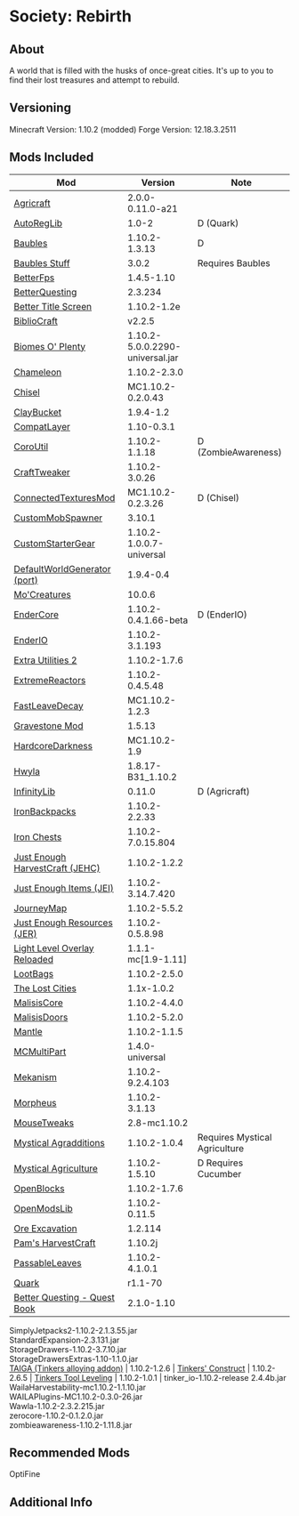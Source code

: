 # Society: Rebirth

## About
A world that is filled with the husks of once-great cities. It's up to you to find their lost treasures and attempt to rebuild.

## Versioning
Minecraft Version: 1.10.2 (modded)
Forge Version: 12.18.3.2511


## Mods Included
Mod | Version | Note
--- | ------- | -------
[Agricraft](https://minecraft.curseforge.com/projects/agricraft) | 2.0.0-0.11.0-a21 | 
[AutoRegLib](https://minecraft.curseforge.com/projects/autoreglib) | 1.0-2 | D (Quark)
[Baubles](https://minecraft.curseforge.com/projects/baubles) | 1.10.2-1.3.13 | D 
[Baubles Stuff](https://minecraft.curseforge.com/projects/baubles-stuff) | 3.0.2 | Requires Baubles
[BetterFps](https://minecraft.curseforge.com/projects/betterfps) | 1.4.5-1.10 | 
[BetterQuesting](https://minecraft.curseforge.com/projects/better-questing) | 2.3.234 |
[Better Title Screen](https://minecraft.curseforge.com/projects/better-title-screen) | 1.10.2-1.2e |
[BiblioCraft](https://minecraft.curseforge.com/projects/bibliocraft) | v2.2.5 |                   
[Biomes O' Plenty](https://minecraft.curseforge.com/projects/biomes-o-plenty) | 1.10.2-5.0.0.2290-universal.jar                         
[Chameleon](https://minecraft.curseforge.com/projects/chameleon) | 1.10.2-2.3.0 |                         
[Chisel](https://minecraft.curseforge.com/projects/chisel) | MC1.10.2-0.2.0.43 |
[ClayBucket](https://minecraft.curseforge.com/projects/clay-bucket) | 1.9.4-1.2 |
[CompatLayer](https://minecraft.curseforge.com/projects/compatlayer) | 1.10-0.3.1 |
[CoroUtil](https://minecraft.curseforge.com/projects/coroutil) | 1.10.2-1.1.18 | D (ZombieAwareness)
[CraftTweaker](https://minecraft.curseforge.com/projects/crafttweaker) | 1.10.2-3.0.26 |
[ConnectedTexturesMod](https://minecraft.curseforge.com/projects/ctm) | MC1.10.2-0.2.3.26 | D (Chisel)
[CustomMobSpawner](https://minecraft.curseforge.com/projects/custom-mob-spawner) | 3.10.1 |
[CustomStarterGear](https://minecraft.curseforge.com/projects/custom-starter-gear) | 1.10.2-1.0.0.7-universal |
[DefaultWorldGenerator (port)](https://minecraft.curseforge.com/projects/default-world-generator-port) | 1.9.4-0.4 |
[Mo'Creatures](https://minecraft.curseforge.com/projects/mo-creatures) | 10.0.6 |
[EnderCore](https://minecraft.curseforge.com/projects/endercore) | 1.10.2-0.4.1.66-beta | D (EnderIO)
[EnderIO](https://minecraft.curseforge.com/projects/ender-io) | 1.10.2-3.1.193 |
[Extra Utilities 2](https://minecraft.curseforge.com/projects/extra-utilities) | 1.10.2-1.7.6 |
[ExtremeReactors](https://minecraft.curseforge.com/projects/extreme-reactors) | 1.10.2-0.4.5.48 |
[FastLeaveDecay](https://minecraft.curseforge.com/projects/fast-leaf-decay) | MC1.10.2-1.2.3 |
[Gravestone Mod](https://minecraft.curseforge.com/projects/gravestone-mod) | 1.5.13 |
[HardcoreDarkness](https://minecraft.curseforge.com/projects/hardcore-darkness) | MC1.10.2-1.9 |
[Hwyla](https://minecraft.curseforge.com/projects/hwyla) | 1.8.17-B31_1.10.2 |
[InfinityLib](https://minecraft.curseforge.com/projects/infinitylib) | 0.11.0 | D (Agricraft)
[IronBackpacks](https://minecraft.curseforge.com/projects/iron-backpacks) | 1.10.2-2.2.33 |
[Iron Chests](https://minecraft.curseforge.com/projects/iron-chests) | 1.10.2-7.0.15.804 | 
[Just Enough HarvestCraft (JEHC)](https://minecraft.curseforge.com/projects/just-enough-harvestcraft) | 1.10.2-1.2.2 |
[Just Enough Items (JEI)](https://minecraft.curseforge.com/projects/jei) | 1.10.2-3.14.7.420 |
[JourneyMap](https://minecraft.curseforge.com/projects/journeymap) | 1.10.2-5.5.2 |
[Just Enough Resources (JER)](https://minecraft.curseforge.com/projects/just-enough-resources-jer) | 1.10.2-0.5.8.98 |
[Light Level Overlay Reloaded](https://minecraft.curseforge.com/projects/light-level-overlay-reloaded) | 1.1.1-mc[1.9-1.11] |
[LootBags](https://minecraft.curseforge.com/projects/lootbags) | 1.10.2-2.5.0 |
[The Lost Cities](https://minecraft.curseforge.com/projects/the-lost-cities) | 1.1x-1.0.2 |
[MalisisCore](https://minecraft.curseforge.com/projects/malisiscore) | 1.10.2-4.4.0 |
[MalisisDoors](https://minecraft.curseforge.com/projects/malisisdoors) | 1.10.2-5.2.0 |
[Mantle](https://minecraft.curseforge.com/projects/mantle) | 1.10.2-1.1.5 |
[MCMultiPart](https://minecraft.curseforge.com/projects/mcmultipart) | 1.4.0-universal |
[Mekanism](https://minecraft.curseforge.com/projects/mekanism) | 1.10.2-9.2.4.103 |
[Morpheus](https://minecraft.curseforge.com/projects/morpheus) | 1.10.2-3.1.13 |
[MouseTweaks](https://minecraft.curseforge.com/projects/mouse-tweaks) | 2.8-mc1.10.2 |
[Mystical Agradditions](https://minecraft.curseforge.com/projects/mystical-agradditions) | 1.10.2-1.0.4 | Requires Mystical Agriculture
[Mystical Agriculture](https://minecraft.curseforge.com/projects/mystical-agriculture) | 1.10.2-1.5.10 | D  Requires Cucumber
[OpenBlocks](https://minecraft.curseforge.com/projects/openblocks) | 1.10.2-1.7.6 |
[OpenModsLib](https://minecraft.curseforge.com/projects/openmodslib) | 1.10.2-0.11.5 |
[Ore Excavation](https://minecraft.curseforge.com/projects/ore-excavation) | 1.2.114 |
[Pam's HarvestCraft](https://minecraft.curseforge.com/projects/pams-harvestcraft) | 1.10.2j |
[PassableLeaves](https://minecraft.curseforge.com/projects/passable-leaves) | 1.10.2-4.1.0.1 |
[Quark](https://minecraft.curseforge.com/projects/quark) | r1.1-70 | 
[Better Questing - Quest Book](https://minecraft.curseforge.com/projects/better-questing-quest-book) | 2.1.0-1.10 |
SimplyJetpacks2-1.10.2-2.1.3.55.jar                                   
StandardExpansion-2.3.131.jar                                         
StorageDrawers-1.10.2-3.7.10.jar                                      
StorageDrawersExtras-1.10-1.1.0.jar                                   
[TAIGA (Tinkers alloying addon)](https://minecraft.curseforge.com/projects/taiga-tinkers-alloying-addon) | 1.10.2-1.2.6 |
[Tinkers' Construct](https://minecraft.curseforge.com/projects/tinkers-construct) | 1.10.2-2.6.5 |
[Tinkers Tool Leveling](https://minecraft.curseforge.com/projects/tinkers-tool-leveling) | 1.10.2-1.0.1 | 
tinker_io-1.10.2-release 2.4.4b.jar                                   
WailaHarvestability-mc1.10.2-1.1.10.jar                               
WAILAPlugins-MC1.10.2-0.3.0-26.jar                                    
Wawla-1.10.2-2.3.2.215.jar                                            
zerocore-1.10.2-0.1.2.0.jar                                           
zombieawareness-1.10.2-1.11.8.jar                                     

## Recommended Mods
OptiFine


## Additional Info
